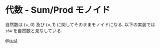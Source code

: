 # 代数 - Sum/Prod モノイド

自然数は $(+,0)$ 及び $(\times,1)$ に関してそのままモノイドになる.
以下の実装では `i64` を自然数と見なしている.

@[rust](procon-rs/src/algebra/monoid_sumprod.rs)

